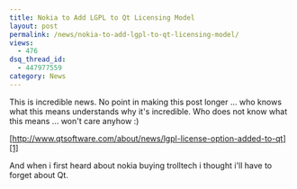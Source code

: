 ```yaml
---
title: Nokia to Add LGPL to Qt Licensing Model
layout: post
permalink: /news/nokia-to-add-lgpl-to-qt-licensing-model/
views:
  - 476
dsq_thread_id:
  - 447977559
category: News
---
```

This is incredible news. No point in making this post longer ... who knows what this means understands why it's incredible. Who does not know what this means ... won't care anyhow :)

[http://www.qtsoftware.com/about/news/lgpl-license-option-added-to-qt][1]

And when i first heard about nokia buying trolltech i thought i'll have to forget about Qt.

 [1]: http://www.qtsoftware.com/about/news/lgpl-license-option-added-to-qt "LGPL License Option Added to Qt "